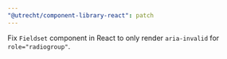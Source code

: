 ```yaml
---
"@utrecht/component-library-react": patch
---
```


Fix `Fieldset` component in React to only render `aria-invalid` for `role="radiogroup"`.
